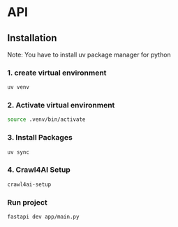 # API

## Installation 
Note: You have to install uv package manager for python 

### 1. create virtual environment
```bash
uv venv
```

### 2. Activate virtual environment
```bash
source .venv/bin/activate
```

### 3. Install Packages
```bash
uv sync
```

### 4. Crawl4AI Setup
```bash
crawl4ai-setup
```

### Run project
```bash
fastapi dev app/main.py
```

